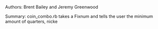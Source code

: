 Authors: Brent Bailey and Jeremy Greenwood

Summary: coin_combo.rb takes a Fixnum and tells the user the minimum amount of quarters, nicke